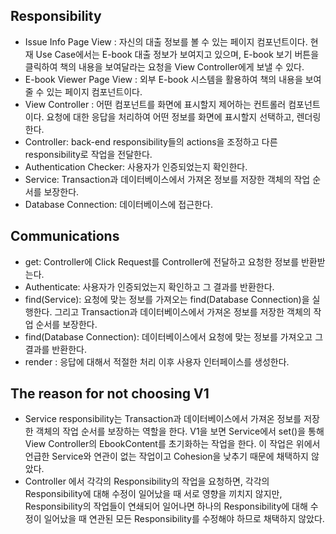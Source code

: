 ## Responsibility

- Issue Info Page View : 자신의 대출 정보를 볼 수 있는 페이지 컴포넌트이다. 현재 Use Case에서는 E-book 대출 정보가 보여지고 있으며, E-book 보기 버튼을 클릭하여 책의 내용을 보여달라는 요청을 View Controller에게 보낼 수 있다.
- E-book Viewer Page View : 외부 E-book 시스템을 활용하여 책의 내용을 보여줄 수 있는 페이지 컴포넌트이다.
- View Controller : 어떤 컴포넌트를 화면에 표시할지 제어하는 컨트롤러 컴포넌트이다. 요청에 대한 응답을 처리하여 어떤 정보를 화면에 표시할지 선택하고, 렌더링한다.
- Controller:  back-end responsibility들의 actions을 조정하고 다른 responsibility로 작업을 전달한다.
- Authentication Checker: 사용자가 인증되었는지 확인한다.
- Service: Transaction과 데이터베이스에서 가져온 정보를 저장한 객체의 작업 순서를 보장한다.
- Database Connection: 데이터베이스에 접근한다.

## Communications

- get: Controller에 Click Request를 Controller에 전달하고 요청한 정보를 반환받는다.
- Authenticate: 사용자가 인증되었는지 확인하고 그 결과를 반환한다.
- find(Service): 요청에 맞는 정보를 가져오는 find(Database Connection)을 실행한다. 그리고 Transaction과 데이터베이스에서 가져온 정보를 저장한 객체의 작업 순서를 보장한다.
- find(Database Connection): 데이터베이스에서 요청에 맞는 정보를 가져오고 그 결과를 반환한다.
- render : 응답에 대해서 적절한 처리 이후 사용자 인터페이스를 생성한다.

## The reason for not choosing V1

- Service responsibility는 Transaction과 데이터베이스에서 가져온 정보를 저장한 객체의 작업 순서를 보장하는 역할을 한다. V1을 보면 Service에서 set()을 통해 View Controller의 EbookContent를 초기화하는 작업을 한다. 이 작업은 위에서 언급한 Service와 연관이 없는 작업이고 Cohesion을 낮추기 때문에 채택하지 않았다.
- Controller 에서 각각의 Responsibility의 작업을 요청하면, 각각의 Responsibility에 대해 수정이 일어났을 때 서로 영향을 끼치지 않지만, Responsibility의 작업들이 연쇄되어 일어나면 하나의 Responsibility에 대해 수정이 일어났을 때 연관된 모든 Responsibility를 수정해야 하므로 채택하지 않았다.
